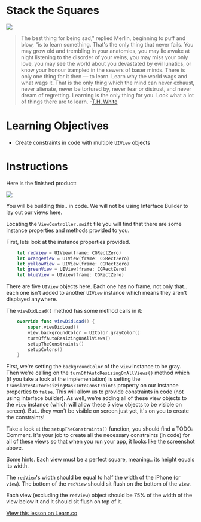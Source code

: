 # Stack the Squares

![](http://i.imgur.com/OYnM6LR.jpg?1)

> The best thing for being sad," replied Merlin, beginning to puff and blow, "is to learn something. That's the only thing that never fails. You may grow old and trembling in your anatomies, you may lie awake at night listening to the disorder of your veins, you may miss your only love, you may see the world about you devastated by evil lunatics, or know your honour trampled in the sewers of baser minds. There is only one thing for it then — to learn. Learn why the world wags and what wags it. That is the only thing which the mind can never exhaust, never alienate, never be tortured by, never fear or distrust, and never dream of regretting. Learning is the only thing for you. Look what a lot of things there are to learn. -[T.H. White](https://en.wikipedia.org/wiki/T._H._White)
 

# Learning Objectives

* Create constraints in code with multiple `UIView` objects

# Instructions

Here is the finished product:

![](https://s3.amazonaws.com/learn-verified/LayoutFunFinalProduct.png)

You will be building this.. in code. We will not be using Interface Builder to lay out our views here.

Locating the `ViewController.swift` file you will find that there are some instance properties and methods provided to you.

First, lets look at the instance properties provided.

```swift
    let redView = UIView(frame: CGRectZero)
    let orangeView = UIView(frame: CGRectZero)
    let yellowView = UIView(frame: CGRectZero)
    let greenView = UIView(frame: CGRectZero)
    let blueView = UIView(frame: CGRectZero)
```

There are five `UIView` objects here. Each one  has no frame, not only that.. each one isn't added to another `UIView` instance which means they aren't displayed anywhere.

The `viewDidLoad()` method has some method calls in it:

```swift
    override func viewDidLoad() {
        super.viewDidLoad()
        view.backgroundColor = UIColor.grayColor()
        turnOffAutoResizingOnAllViews()
        setupTheConstraints()
        setupColors()
    }
```

First, we're setting the `backgroundColor` of the `view` instance to be gray. Then we're calling on the `turnOffAutoResizingOnAllViews()` method which (if you take a look at the implementation) is setting the `translatesAutoresizingMaskIntoConstraints` property on our instance properties to `false`. This will allow us to provide constraints in code (not using Interface builder). As well, we're adding all of these view objects to the `view` instance (which will allow these 5 view objects to be visible on screen). But.. they won't be visible on screen just yet, it's on you to create the constraints!

Take a look at the `setupTheConstraints()` function, you should find a TODO: Comment. It's your job to create all the necessary constraints (in code) for all of these views so that when you run your app, it looks like the screenshot above.

Some hints. Each view must be a perfect square, meaning.. its height equals its width.

The `redView`'s width should be equal to half the width of the iPhone (or `view`). The bottom of the `redView` should sit flush on the bottom of the `view`.

Each view (excluding the `redView`) object should be 75% of the width of the view below it and it should sit flush on top of it.


<a href='https://learn.co/lessons/LayoutFun-Lab' data-visibility='hidden'>View this lesson on Learn.co</a>
